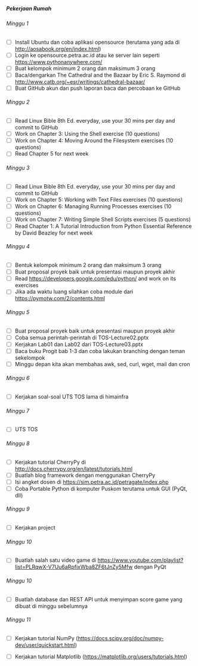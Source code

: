 ##### Pekerjaan Rumah

###### Minggu 1
- [ ] Install Ubuntu dan coba aplikasi opensource (terutama yang ada di http://aosabook.org/en/index.html)
- [ ] Login ke opensource.petra.ac.id atau ke server lain seperti https://www.pythonanywhere.com/
- [ ] Buat kelompok minimum 2 orang dan maksimum 3 orang
- [ ] Baca/dengarkan The Cathedral and the Bazaar by Eric S. Raymond di http://www.catb.org/~esr/writings/cathedral-bazaar/
- [ ] Buat GitHub akun dan push laporan baca dan percobaan ke GitHub

###### Minggu 2
- [ ] Read Linux Bible 8th Ed. everyday, use your 30 mins per day and commit to GitHub
- [ ] Work on  Chapter 3: Using the Shell exercise (10 questions)
- [ ] Work on  Chapter 4: Moving Around the Filesystem exercises (10 questions)
- [ ] Read Chapter 5 for next week 

###### Minggu 3
- [ ] Read Linux Bible 8th Ed. everyday, use your 30 mins per day and commit to GitHub
- [ ] Work on  Chapter 5: Working with Text Files exercises (10 questions)
- [ ] Work on  Chapter 6: Managing Running Processes exercises (10 questions)
- [ ] Work on  Chapter 7: Writing Simple Shell Scripts exercises (5 questions)
- [ ] Read Chapter 1: A Tutorial Introduction from Python Essential Reference by David Beazley for next week

###### Minggu 4
- [ ] Bentuk kelompok minimum 2 orang dan maksimum 3 orang
- [ ] Buat proposal proyek baik untuk presentasi maupun proyek akhir
- [ ] Read https://developers.google.com/edu/python/ and work on its exercises 
- [ ] Jika ada waktu luang silahkan coba module dari https://pymotw.com/2/contents.html

###### Minggu 5
- [ ] Buat proposal proyek baik untuk presentasi maupun proyek akhir
- [ ] Coba semua perintah-perintah di TOS-Lecture02.pptx
- [ ] Kerjakan Lab01 dan Lab02 dari TOS-Lecture03.pptx
- [ ] Baca buku Progit bab 1-3 dan coba lakukan branching dengan teman sekelompok
- [ ] Minggu depan kita akan membahas awk, sed, curl, wget, mail dan cron

###### Minggu 6
- [ ] Kerjakan soal-soal UTS TOS lama di himainfra

###### Minggu 7
- [ ] UTS TOS

###### Minggu 8
- [ ] Kerjakan tutorial CherryPy di http://docs.cherrypy.org/en/latest/tutorials.html
- [ ] Buatlah blog framework dengan menggunakan CherryPy
- [ ] Isi angket dosen di https://sim.petra.ac.id/petragate/index.php
- [ ] Coba Portable Python di komputer Puskom terutama untuk GUI (PyQt, dll)

###### Minggu 9
- [ ] Kerjakan project

###### Minggu 10
- [ ] Buatlah salah satu video game di https://www.youtube.com/playlist?list=PLRqwX-V7Uu6aRpfixWba8ZF6tJnZy5Mfw dengan PyQt

###### Minggu 10
- [ ] Buatlah database dan REST API untuk menyimpan score game yang dibuat di minggu sebelumnya

###### Minggu 11
- [ ] Kerjakan tutorial NumPy (https://docs.scipy.org/doc/numpy-dev/user/quickstart.html)
- [ ] Kerjakan tutorial Matplotlib (https://matplotlib.org/users/tutorials.html)

